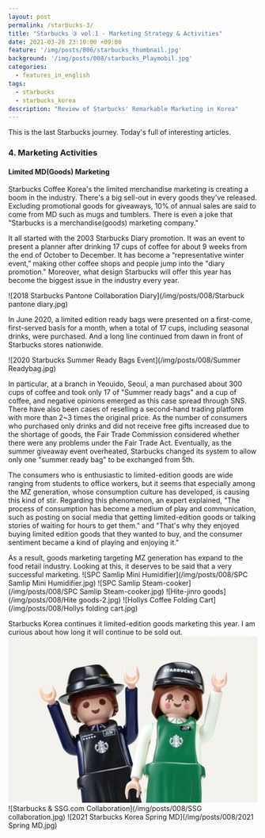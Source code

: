 ```yaml
---
layout: post
permalink: /starbucks-3/
title: "Starbucks ③ vol.1 - Marketing Strategy & Activities"
date: 2021-03-28 23:10:00 +09:00
feature: '/img/posts/006/starbucks_thumbnail.jpg'
background: '/img/posts/008/starbucks_Playmobil.jpg'
categories:
  - features_in_english
tags:
  - starbucks
  - starbucks_korea
description: "Review of Starbucks' Remarkable Marketing in Korea"
---
```


This is the last Starbucks journey. Today's full of interesting articles.

### 4. Marketing Activities

#### Limited MD(Goods) Marketing
Starbucks Coffee Korea's the limited merchandise marketing is creating a boom in the industry. There's a big sell-out in every goods they've released. Excluding promotional goods for giveaways, 10% of annual sales are said to come from MD such as mugs and tumblers. There is even a joke that "Starbucks is a merchandise(goods) marketing company."

It all started with the 2003 Starbucks Diary promotion. It was an event to present a planner after drinking 17 cups of coffee for about 9 weeks from the end of October to December. It has become a “representative winter event,” making other coffee shops and people jump into the "diary promotion." Moreover, what design Starbucks will offer this year has become the biggest issue in the industry every year.

![2018 Starbucks Pantone Collaboration Diary](/img/posts/008/Starbuck pantone diary.jpg)

In June 2020, a limited edition ready bags were presented on a first-come, first-served basis for a month, when a total of 17 cups, including seasonal drinks, were purchased. And a long line continued from dawn in front of Starbucks stores nationwide.

![2020 Starbucks Summer Ready Bags Event](/img/posts/008/Summer Readybag.jpg)

In particular, at a branch in Yeouido, Seoul, a man purchased about 300 cups of coffee and took only 17 of "Summer ready bags" and a cup of coffee, and negative opinions emerged as this case spread through SNS. There have also been cases of reselling a second-hand trading platform with more than 2~3 times the original price. As the number of consumers who purchased only drinks and did not receive free gifts increased due to the shortage of goods, the Fair Trade Commission considered whether there were any problems under the Fair Trade Act. Eventually, as the summer giveaway event overheated, Starbucks changed its system to allow only one "summer ready bag" to be exchanged from 5th.

The consumers who is enthusiastic to limited-edition goods are wide ranging from students to office workers, but it seems that especially among the MZ generation, whose consumption culture has developed, is causing this kind of stir.
Regarding this phenomenon, an expert explained, "The process of consumption has become a medium of play and communication, such as posting on social media that getting limited-edition goods or talking stories of waiting for hours to get them." and "That's why they enjoyed buying limited edition goods that they wanted to buy, and the consumer sentiment became a kind of playing and enjoying it."

As a result, goods marketing targeting MZ generation has expand to the food retail industry. Looking at this, it deserves to be said that a very successful marketing.
![SPC Samlip Mini Humidifier](/img/posts/008/SPC Samlip Mini Humidifier.jpg)
![SPC Samlip Steam-cooker](/img/posts/008/SPC Samlip Steam-cooker.jpg)
![Hite-jinro goods](/img/posts/008/Hite goods-2.jpg)
![Hollys Coffee Folding Cart](/img/posts/008/Hollys folding cart.jpg)

Starbucks Korea continues it limited-edition goods marketing this year. I am curious about how long it will continue to be sold out.
![Starbucks & Playmobil Collaboration](/img/posts/008/Playmobil.jpg)
![Starbucks & SSG.com Collaboration](/img/posts/008/SSG collaboration.jpg)
![2021 Starbucks Korea Spring MD](/img/posts/008/2021 Spring MD.jpg)
